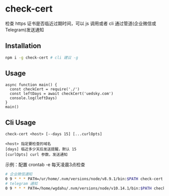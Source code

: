 # check-cert
检查 https 证书是否临近过期时间，可以 js 调用或者 cli 通过管道(企业微信或Telegram)发送通知

## Installation
```bash
npm i -g check-cert # cli 建议 -g
```

## Usage
```
async function main() {
  const checkCert = require('./')
  const leftDays = await checkCert('uedsky.com')
  console.log(leftDays)
}
main()
```

## Cli Usage
```
check-cert <host> [--days 15] [...curlOpts]

<host> 指定要检查的域名
[days] 临近多少天后发送提醒，默认 15
[curlOpts] curl 参数，发送通知
```

示例：配置 crontab -e 每天凌晨3点检查
```bash
# 企业微信通知
0 9 * * * PATH=/ur/home/.nvm/versions/node/v8.9.1/bin:$PATH check-cert uedsky.com 'https://qyapi.weixin.qq.com/cgi-bin/webhook/send?key=<key>' -H 'Content-Type: application/json' -d '{"msgtype":"markdown","markdown":{"content":"请注意，$CHECK_CERT_HOST 的 HTTPS 证书将于 <font color=\"warning\">$CHECK_CERT_DAYS</font> 天后过期！"}}' >> /tmp/check-cert.log 2>&1
# telegram 通知
0 9 * * * PATH=/home/wgdahu/.nvm/versions/node/v10.14.1/bin:$PATH check-cert api.pocketchess.cn --days 90 'https://api.telegram.org/bot<token>/sendMessage?chat_id=xxx&parse_mode=Markdown' -d 'text=请注意, $CHECK_CERT_HOST 的 HTTPS 证书将于 *$CHECK_CERT_DAYS* 天后过期！' --socks5 sdb2:5678 >> /tmp/check-cert.log 2>&1
```